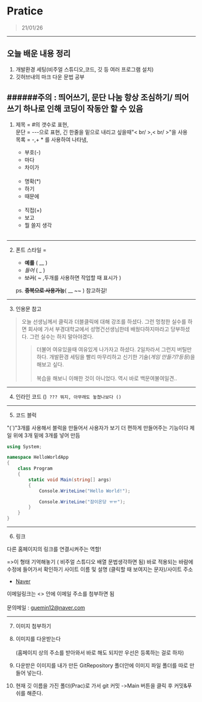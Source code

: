 # Pratice

>21/01/26

---

## 오늘 배운 내용 정리

  1. 개발환경 세팅(비주얼 스튜디오,코드, 깃 등 여러 프로그램 설치)
  2. 깃허브내의 마크 다운 문법 공부
  
######주의 : 띄어쓰기, 문단 나눔 항상 조심하기/ 띄어쓰기 하나로 인해 코딩이 작동안 할 수 있음
---
1. 제목 = #의 갯수로 표현,<br/> 문단 = ---으로 표현, 긴 한줄을 밑으로 내리고 싶을때"< br/ >,< br/ >"을 사용<br/> 
   목록 = -,+ * 를 사용하여 나타냄, 
   
   - 부호(-)
   - 마다
   - 차이가
   <br/><br/>
   * 명확(*)
   * 하기
   * 때문에
   <br/><br/>
   + 직접(+)
   + 보고
   + 뭘 쓸지 생각
  <br/><br/>
---
2. 폰트 스타일 = 


    - __예를__ ( __ )
    - _들어_ ( _ )
    - ~~보기~~( ~ ,두개를 사용하면 작업할 때 표시가 )
 
    ps. __~~중복으로 사용가능~~__( __ ~~ ) 참고하길!
 ---
3. 인용문 참고

> 오늘 선생님께서 클릭과 더블클릭에 대해 강조를 하셨다. 그런 멍청한 실수를 하면 회사에 가서 부경대학교에서 성명건선생님한테 배웠다하지마라고 당부하셨다. 그런 실수는 하지 말아야겠다.
  >>더불어 여유있을때 여유있게 나가자고 하셨다. 2일차라서 그런지 버틸만하다. 개발환경 세팅을 빨리 마무리하고 신기한 기술(_게임 만들기?등등_)을 해보고 싶다. <br/><br/>복습을 해보니 이해한 것이 아니었다. 역시 바로 백문여불여일견..  
---
4. 인라인 코드 
()` ??? 뭐지, 아무래도 놓쳤나보다 ()`
---
5.  코드 블럭

"(`)"3개를 사용해서 블럭을 만들어서 사용자가 보기 더 편하게 만들어주는 기능이다
제일 위에 3개
밑에 3개를 넣어 만듬

``` c# 
using System;

namespace HelloWorldApp
{
    class Program
    {
        static void Main(string[] args)
        {
            Console.WriteLine("Hello World!");

            Console.WriteLine("잠이온당 ㅠㅠ");
        }
    }
}

```
---
  
6. 링크 

다른 홈페이지의 링크를 연결시켜주는 역할!

[]()=>이 형태 기억해놓기 ( 비주얼 스튜디오 배열 문법생각하면 됨) 바로 적용되는 바람에 수정에 들어가서 확인하기
사이트 이름 및 설명 (클릭할 때 보여지는 문자)/사이트 주소

  - [Naver](http://www.naver.com )
  
이메일링크는 <> 안에 이메일 주소를 첨부하면 됨<br/><br/>
문의메일 : <guemin12@naver.com>

---

7. 이미지 첨부하기 

  1. 이미지를 다운받는다<br/><br/>(홈페이지 상의 주소를 받아와서 바로 해도 되지만 우선은 등록하는 걸로 하자)
  2. 다운받은 이미지를 내가 만든 GitRepository 폴더안에 이미지 파일 폴더를 따로 만들어 넣는다.
  3. 현재 깃 이름을 가진 폴더(Prac)로 가서 git 커밋 ->Main 버튼을 클릭 후 커밋&푸쉬를 해준다.
  
